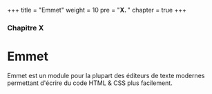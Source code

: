 +++
title = "Emmet"
weight = 10
pre = "<b>X. </b>"
chapter = true
+++

### Chapitre X

# Emmet

Emmet est un module pour la plupart des éditeurs de texte modernes permettant d'écrire du code HTML & CSS plus facilement.